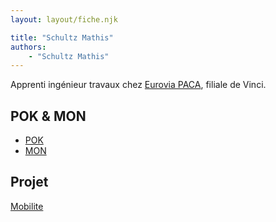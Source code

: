 ```yaml
---
layout: layout/fiche.njk

title: "Schultz Mathis"
authors:
    - "Schultz Mathis"
---
```


Apprenti ingénieur travaux chez [Eurovia PACA](https://www.eurovia.fr/), filiale de Vinci.

## POK & MON

* [POK](./pok)
* [MON](./mon)

## Projet

[Mobilite](../../../projets/2023-2024/Mobilite)